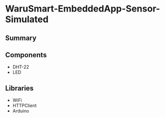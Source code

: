 # WaruSmart-EmbeddedApp-Sensor-Simulated
## Summary
## Components
- DHT-22
- LED
## Libraries
- WiFi
- HTTPClient
- Arduino
